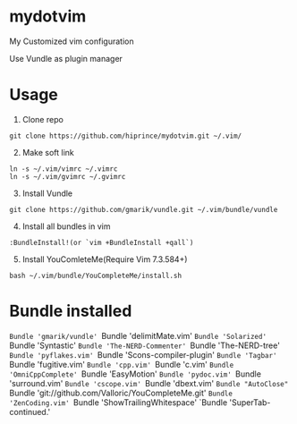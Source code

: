 mydotvim
========

My Customized vim configuration

Use Vundle as plugin manager

Usage
============================
1. Clone repo

```
git clone https://github.com/hiprince/mydotvim.git ~/.vim/
```

2. Make soft link
```
ln -s ~/.vim/vimrc ~/.vimrc
ln -s ~/.vim/gvimrc ~/.gvimrc
```

3. Install Vundle

```
git clone https://github.com/gmarik/vundle.git ~/.vim/bundle/vundle
```

4. Install all bundles in vim
```
:BundleInstall!(or `vim +BundleInstall +qall`)
```

5. Install YouComleteMe(Require Vim 7.3.584+)
```
bash ~/.vim/bundle/YouCompleteMe/install.sh
```

Bundle installed
============================
`Bundle 'gmarik/vundle'
`Bundle 'delimitMate.vim'
`Bundle 'Solarized'
`Bundle 'Syntastic'
`Bundle 'The-NERD-Commenter'
`Bundle 'The-NERD-tree'
`Bundle 'pyflakes.vim'
`Bundle 'Scons-compiler-plugin'
`Bundle 'Tagbar'
`Bundle 'fugitive.vim'
`Bundle 'cpp.vim'
`Bundle 'c.vim'
`Bundle 'OmniCppComplete'
`Bundle 'EasyMotion'
`Bundle 'pydoc.vim'
`Bundle 'surround.vim'
`Bundle 'cscope.vim'
`Bundle 'dbext.vim'
`Bundle "AutoClose"
`Bundle 'git://github.com/Valloric/YouCompleteMe.git'
`Bundle 'ZenCoding.vim'
`Bundle 'ShowTrailingWhitespace'
`Bundle 'SuperTab-continued.'
